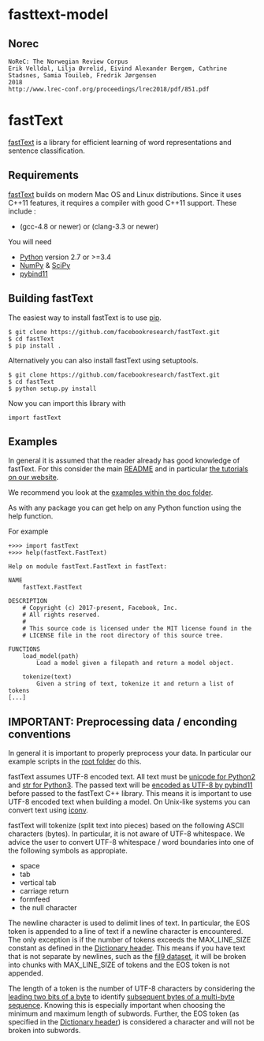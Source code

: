 # fasttext-model

## Norec

```
NoReC: The Norwegian Review Corpus
Erik Velldal, Lilja Øvrelid, Eivind Alexander Bergem, Cathrine Stadsnes, Samia Touileb, Fredrik Jørgensen
2018
http://www.lrec-conf.org/proceedings/lrec2018/pdf/851.pdf
```


# fastText

[fastText](https://fasttext.cc/) is a library for efficient learning of word representations and sentence classification.

## Requirements

[fastText](https://fasttext.cc/) builds on modern Mac OS and Linux distributions.
Since it uses C\++11 features, it requires a compiler with good C++11 support.
These include :

* (gcc-4.8 or newer) or (clang-3.3 or newer)

You will need

* [Python](https://www.python.org/) version 2.7 or >=3.4
* [NumPy](http://www.numpy.org/) & [SciPy](https://www.scipy.org/)
* [pybind11](https://github.com/pybind/pybind11)

## Building fastText

The easiest way to install fastText is to use [pip](https://pip.pypa.io/en/stable/).

```
$ git clone https://github.com/facebookresearch/fastText.git
$ cd fastText
$ pip install .
```

Alternatively you can also install fastText using setuptools.

```
$ git clone https://github.com/facebookresearch/fastText.git
$ cd fastText
$ python setup.py install
```

Now you can import this library with

```
import fastText
```

## Examples

In general it is assumed that the reader already has good knowledge of fastText. For this consider the main [README](https://github.com/facebookresearch/fastText/blob/master/README.md) and in particular [the tutorials on our website](https://fasttext.cc/docs/en/supervised-tutorial.html).

We recommend you look at the [examples within the doc folder](https://github.com/facebookresearch/fastText/tree/master/python/doc/examples).

As with any package you can get help on any Python function using the help function.

For example

```
+>>> import fastText
+>>> help(fastText.FastText)

Help on module fastText.FastText in fastText:

NAME
    fastText.FastText

DESCRIPTION
    # Copyright (c) 2017-present, Facebook, Inc.
    # All rights reserved.
    #
    # This source code is licensed under the MIT license found in the
    # LICENSE file in the root directory of this source tree.

FUNCTIONS
    load_model(path)
        Load a model given a filepath and return a model object.

    tokenize(text)
        Given a string of text, tokenize it and return a list of tokens
[...]
```

## IMPORTANT: Preprocessing data / enconding conventions

In general it is important to properly preprocess your data. In particular our example scripts in the [root folder](https://github.com/facebookresearch/fastText) do this.

fastText assumes UTF-8 encoded text. All text must be [unicode for Python2](https://docs.python.org/2/library/functions.html#unicode) and [str for Python3](https://docs.python.org/3.5/library/stdtypes.html#textseq). The passed text will be [encoded as UTF-8 by pybind11](https://pybind11.readthedocs.io/en/master/advanced/cast/strings.html?highlight=utf-8#strings-bytes-and-unicode-conversions) before passed to the fastText C++ library. This means it is important to use UTF-8 encoded text when building a model. On Unix-like systems you can convert text using [iconv](https://en.wikipedia.org/wiki/Iconv).

fastText will tokenize (split text into pieces) based on the following ASCII characters (bytes). In particular, it is not aware of UTF-8 whitespace. We advice the user to convert UTF-8 whitespace / word boundaries into one of the following symbols as appropiate.

* space
* tab
* vertical tab
* carriage return
* formfeed
* the null character

The newline character is used to delimit lines of text. In particular, the EOS token is appended to a line of text if a newline character is encountered. The only exception is if the number of tokens exceeds the MAX\_LINE\_SIZE constant as defined in the [Dictionary header](https://github.com/facebookresearch/fastText/blob/master/src/dictionary.h). This means if you have text that is not separate by newlines, such as the [fil9 dataset](http://mattmahoney.net/dc/textdata), it will be broken into chunks with MAX\_LINE\_SIZE of tokens and the EOS token is not appended.

The length of a token is the number of UTF-8 characters by considering the [leading two bits of a byte](https://en.wikipedia.org/wiki/UTF-8#Description) to identify [subsequent bytes of a multi-byte sequence](https://github.com/facebookresearch/fastText/blob/master/src/dictionary.cc). Knowing this is especially important when choosing the minimum and maximum length of subwords. Further, the EOS token (as specified in the [Dictionary header](https://github.com/facebookresearch/fastText/blob/master/src/dictionary.h)) is considered a character and will not be broken into subwords.
